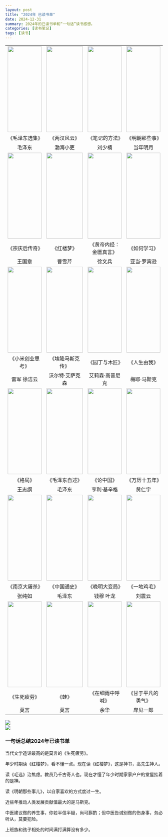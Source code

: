 ```yaml
---
layout: post
title: "2024年 已读书单"
date: 2024-12-31
summary: 2024年的已读书单和“一句话”读书感想。
categories: [读书笔记]
tags: [读书]
---
```




<style>
table {
width: 100%; / 可选：使表格宽度为100% /
text-align: center; / 可选：使表格内容居中 /
margin: 0 auto;
}
td {
text-align: center;
}
img {
display: block;
margin: 0 auto;
}
.responsive-img {
width: 100%;
height: 100%;
object-fit: cover; / 或者使用 contain，根据需求选择 /
}
</style>
<table>
<tr>
<td width="200" height="280"><img src="https://weekly-liulei.oss-cn-beijing.aliyuncs.com/images/20241225125331305.jpg" class="responsive-img"/></td>
<td width="200" height="280"><img src="https://weekly-liulei.oss-cn-beijing.aliyuncs.com/images/20241225125722286.jpg" class="responsive-img"/></td>
<td width="200" height="280"><img src="https://weekly-liulei.oss-cn-beijing.aliyuncs.com/images/20241225131341721.jpg" class="responsive-img"/></td>
<td width="200" height="280"><img src="https://weekly-liulei.oss-cn-beijing.aliyuncs.com/images/20241225132032235.jpg" class="responsive-img"/></td>
</tr>
<tr>
<td>《毛泽东选集》</td>
<td>《两汉风云》</td>
<td>《笔记的方法》</td>
<td>《明朝那些事》</td>
</tr>

<tr>
<td>毛泽东</td>
<td>渤海小吏</td>
<td>刘少楠</td>
<td>当年明月</td>
</tr>

<tr>
<td width="200" height="280"><img src="https://weekly-liulei.oss-cn-beijing.aliyuncs.com/images/20241230134650844.jpg" class="responsive-img"/></td>
<td width="200" height="280"><img src="https://weekly-liulei.oss-cn-beijing.aliyuncs.com/images/20241230134720234.jpg" class="responsive-img"/></td>
<td width="200" height="280"><img src="https://weekly-liulei.oss-cn-beijing.aliyuncs.com/images/20241230134744738.jpg" class="responsive-img"/></td>
<td width="200" height="280"><img src="https://weekly-liulei.oss-cn-beijing.aliyuncs.com/images/20241230134803506.jpg" class="responsive-img"/></td>
</tr>
<tr>
<td>《宗庆后传奇》</td>
<td>《红楼梦》</td>
<td>《黄帝内经：金匮真言》</td>
<td>《如何学习》</td>
</tr>

<tr>
<td>王国章</td>
<td>曹雪芹</td>
<td>徐文兵</td>
<td>亚当·罗宾逊</td>
</tr>

<tr>
<td width="200" height="280"><img src="https://weekly-liulei.oss-cn-beijing.aliyuncs.com/images/20241226201238578.jpg" class="responsive-img"/></td>
<td width="200" height="280"><img src="https://weekly-liulei.oss-cn-beijing.aliyuncs.com/images/20241230140546806.jpg" class="responsive-img"/></td>
<td width="200" height="280"><img src="https://weekly-liulei.oss-cn-beijing.aliyuncs.com/images/20241230140631807.jpg" class="responsive-img"/></td>
<td width="200" height="280"><img src="https://weekly-liulei.oss-cn-beijing.aliyuncs.com/images/20241230140709431.jpg" class="responsive-img"/></td>
</tr>
<tr>
<td>《小米创业思考》</td>
<td>《埃隆马斯克传》</td>
<td>《园丁与木匠》</td>
<td>《人生由我》</td>
</tr>

<tr>
<td>雷军 徐洁云</td>
<td>沃尔特·艾萨克森</td>
<td>艾莉森·高普尼克</td>
<td>梅耶·马斯克</td>
</tr>

<tr>
<td width="200" height="280"><img src="https://weekly-liulei.oss-cn-beijing.aliyuncs.com/images/20241230140932470.jpg" class="responsive-img"/></td>
<td width="200" height="280"><img src="https://weekly-liulei.oss-cn-beijing.aliyuncs.com/images/20241230140957711.jpg" class="responsive-img"/></td>
<td width="200" height="280"><img src="https://weekly-liulei.oss-cn-beijing.aliyuncs.com/images/20241230141017076.jpg" class="responsive-img"/></td>
<td width="200" height="280"><img src="https://weekly-liulei.oss-cn-beijing.aliyuncs.com/images/20241230160252624.jpg" class="responsive-img"/></td>
</tr>
<tr>
<td>《格局》</td>
<td>《毛泽东自述》</td>
<td>《论中国》</td>
<td>《万历十五年》</td>
</tr>

<tr>
<td>王志纲</td>
<td>毛泽东</td>
<td>亨利·基辛格</td>
<td>黄仁宇</td>
</tr>

<tr>
<td width="200" height="280"><img src="https://weekly-liulei.oss-cn-beijing.aliyuncs.com/images/20241230155831013.jpg" class="responsive-img"/></td>
<td width="200" height="280"><img src="https://weekly-liulei.oss-cn-beijing.aliyuncs.com/images/20241230155920603.jpg" class="responsive-img"/></td>
<td width="200" height="280"><img src="https://weekly-liulei.oss-cn-beijing.aliyuncs.com/images/20241230155940917.jpg" class="responsive-img"/></td>
<td width="200" height="280"><img src="https://weekly-liulei.oss-cn-beijing.aliyuncs.com/images/20241230160008713.jpg" class="responsive-img"/></td>
</tr>
<tr>
<td>《南京大屠杀》</td>
<td>《中国通史》</td>
<td>《晚明大变局》</td>
<td>《一地鸡毛》</td>
</tr>

<tr>
<td>张纯如</td>
<td>毛泽东</td>
<td>钱穆 叶龙</td>
<td>刘震云</td>
</tr>

<tr>
<td width="200" height="280"><img src="https://weekly-liulei.oss-cn-beijing.aliyuncs.com/images/20241230160600212.jpg" class="responsive-img"/></td>
<td width="200" height="280"><img src="https://weekly-liulei.oss-cn-beijing.aliyuncs.com/images/20241230160633674.jpg" class="responsive-img"/></td>
<td width="200" height="280"><img src="https://weekly-liulei.oss-cn-beijing.aliyuncs.com/images/20241230160715520.jpg" class="responsive-img"/></td>
<td width="200" height="280"><img src="https://weekly-liulei.oss-cn-beijing.aliyuncs.com/images/20241230160755931.jpg" class="responsive-img"/></td>
</tr>
<tr>
<td>《生死疲劳》</td>
<td>《蛙》</td>
<td>《在细雨中呼喊》</td>
<td>《甘于平凡的勇气》</td>
</tr>

<tr>
<td>莫言</td>
<td>莫言</td>
<td>余华</td>
<td>岸见一郎</td>
</tr>
</table>


<img src="https://weekly-liulei.oss-cn-beijing.aliyuncs.com/images/20241230161808204.png"/>
<img src="https://weekly-liulei.oss-cn-beijing.aliyuncs.com/images/20241230161849406.png"/>

### 一句话总结2024年已读书单

当代文学造诣最高的是莫言的《生死疲劳》。  

年少时期读《红楼梦》，看不懂一点。现在读《红楼梦》，这是神书，高先生神人。  

读《毛选》治焦虑。教员乃千古奇人也。现在才懂了年少时期家家户户的堂屋挂着的是神。  

读《明朝那些事儿》，以自家喜欢的方式度过一生。  

近些年推动人类发展贡献值最大的是马斯克。  

中医建议做的养生事，你若半信半疑，尚可斟酌；但中医告诫别做的伤身事，务必听从，莫要犯险。  

上班族和孩子相处的时间满打满算没有多少。  

